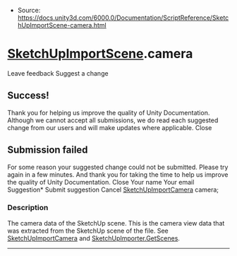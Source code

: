 * Source: https://docs.unity3d.com/6000.0/Documentation/ScriptReference/SketchUpImportScene-camera.html

#  [SketchUpImportScene](https://docs.unity3d.com/6000.0/Documentation/ScriptReference/SketchUpImportScene.html).camera
Leave feedback
Suggest a change
## Success!
Thank you for helping us improve the quality of Unity Documentation. Although we cannot accept all submissions, we do read each suggested change from our users and will make updates where applicable.
Close
## Submission failed
For some reason your suggested change could not be submitted. Please <a>try again</a> in a few minutes. And thank you for taking the time to help us improve the quality of Unity Documentation.
Close
Your name Your email Suggestion* Submit suggestion
Cancel
[SketchUpImportCamera](https://docs.unity3d.com/6000.0/Documentation/ScriptReference/SketchUpImportCamera.html) camera; 
### Description
The camera data of the SketchUp scene.
This is the camera view data that was extracted from the SketchUp scene of the file. See [SketchUpImportCamera](https://docs.unity3d.com/6000.0/Documentation/ScriptReference/SketchUpImportCamera.html) and [SketchUpImporter.GetScenes](https://docs.unity3d.com/6000.0/Documentation/ScriptReference/SketchUpImporter.GetScenes.html).
* * *
